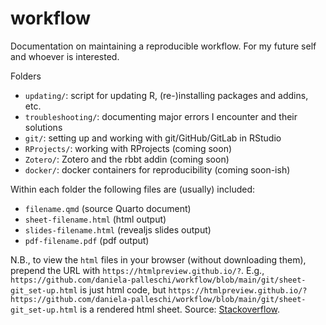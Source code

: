 # workflow

Documentation on maintaining a reproducible workflow. For my future self and whoever is interested.

Folders

- `updating/`: script for updating R, (re-)installing packages and addins, etc.
- `troubleshooting/`: documenting major errors I encounter and their solutions
- `git/`: setting up and working with git/GitHub/GitLab in RStudio
- `RProjects/`: working with RProjects (coming soon)
- `Zotero/`: Zotero and the rbbt addin (coming soon)
- `docker/`: docker containers for reproducibility (coming soon-ish)

Within each folder the following files are (usually) included:

- `filename.qmd` (source Quarto document)
- `sheet-filename.html` (html output)
- `slides-filename.html` (revealjs slides output)
- `pdf-filename.pdf` (pdf output)

N.B., to view the `html` files in your browser (without downloading them), prepend the URL with `https://htmlpreview.github.io/?`. E.g., `https://github.com/daniela-palleschi/workflow/blob/main/git/sheet-git_set-up.html` is just html code, but `https://htmlpreview.github.io/?https://github.com/daniela-palleschi/workflow/blob/main/git/sheet-git_set-up.html` is a rendered html sheet. Source: [Stackoverflow](https://stackoverflow.com/questions/8446218/how-to-see-an-html-page-on-github-as-a-normal-rendered-html-page-to-see-preview).